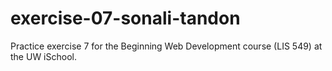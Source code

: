 # exercise-07-sonali-tandon
Practice exercise 7 for the Beginning Web Development course (LIS 549) at the UW iSchool.
